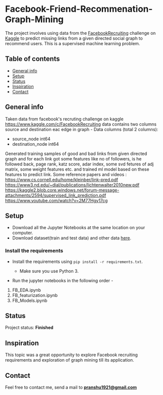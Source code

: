 # Facebook-Friend-Recommenation-Graph-Mining

The project involves using data from the [FacebookRecruiting](https://www.kaggle.com/c/FacebookRecruiting/overview/description) challenge on [Kaggle](https://www.kaggle.com) to predict missing links from a given directed social graph to recommend users.
This is a supervised machine learning problem.

## Table of contents
* [General info](#general-info)
* [Setup](#setup)
* [Status](#status)
* [Inspiration](#inspiration)
* [Contact](#contact)

## General info

Taken data from facebook's recruting challenge on kaggle https://www.kaggle.com/c/FacebookRecruiting
data contains two columns source and destination eac edge in graph - Data columns (total 2 columns):
- source_node int64
- destination_node int64

Generated training samples of good and bad links from given directed graph and for each link got some features like no of followers, is he followed back, page rank, katz score, adar index, some svd fetures of adj matrix, some weight features etc. and trained ml model based on these features to predict link.
Some reference papers and videos :
https://www.cs.cornell.edu/home/kleinber/link-pred.pdf
https://www3.nd.edu/~dial/publications/lichtenwalter2010new.pdf
https://kaggle2.blob.core.windows.net/forum-message-attachments/2594/supervised_link_prediction.pdf
https://www.youtube.com/watch?v=2M77Hgy17cg

## Setup

* Download all the Jupyter Notebooks at the same location on your computer.
* Download dataset(train and test data) and other data [here](https://drive.google.com/drive/folders/1pEBmIl1tbuwYrsfeUv2KDz8a2gR0Fjxe?usp=sharing).

### Install the requirements
 
* Install the requirements using `pip install -r requirements.txt`.
    * Make sure you use Python 3.
    
* Run the jupyter notebooks in the following order -
 1. FB_EDA.ipynb
 2. FB_featurization.ipynb
 3. FB_Models.ipynb
 

## Status
Project status: **Finished**

## Inspiration
This topic was a great opportunity to explore Facebook recruiting requirements and exploration of graph mining till its application.
## Contact
Feel free to contact me, send a mail to **pranshu1921@gmail.com**
